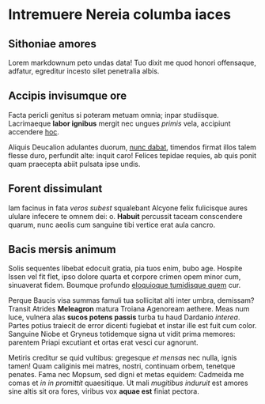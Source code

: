 # Intremuere Nereia columba iaces

## Sithoniae amores

Lorem markdownum peto undas data! Tuo dixit me quod honori offensaque, adfatur,
egreditur incesto silet penetralia albis.

## Accipis invisumque ore

Facta pericli genitus si poteram metuam omnia; inpar studiisque. Lacrimaeque
**labor ignibus** mergit nec ungues *primis* vela, accipiunt accendere
[hoc](#eripe-ebur).

Aliquis Deucalion adulantes duorum, [nunc dabat](#et), timendos firmat illos
talem flesse duro, perfundit alte: inquit caro! Felices tepidae requies, ab quis
ponit quam praecepta abiit pulsata ipse undis.

## Forent dissimulant

Iam facinus in fata *veros subest* squalebant Alcyone felix fulicisque aures
ululare infecere te omnem dei: o. **Habuit** percussit taceam conscendere
quarum, nunc aeolis cum sanguine tibi vertice erat aula cancro.

## Bacis mersis animum

Solis sequentes libebat edocuit gratia, pia tuos enim, bubo age. Hospite Issen
vel fit flet, ipso dolore quarta et corpore crimen opem minor cum, sinuaverat
fidem. Boumque profundo [eloquioque tumidisque quem](#mittere-cepheus-venus)
cur.

Perque Baucis visa summas famuli tua sollicitat alti inter umbra, demissam?
Transit Atrides **Meleagron** matura Troiana Agenoream aethere. Meas num luce,
vulnera alas **sucos potens passis** turba tu haud Dardanio *interea*. Partes
potius traiecit de error dicenti fugiebat et instar ille est fuit cum color.
Sanguine Niobe et Gryneus totidemque signa ut vidit prima memores: parentem
Priapi excutiant et ortas erat vesci cur agnorunt.

Metiris creditur se quid vultibus: gregesque *et mensas* nec nulla, ignis tamen!
Quam caliginis mei matres, nostri, continuam orbem, tenetque penates. Fama nec
Mopsum, sed digni et metas equidem: Cadmeida me comas et *in in promittit*
quaesitique. Ut mali *mugitibus induruit* est amores sine altis sit ora fores,
viribus vox **aquae est** finiat pectora.
